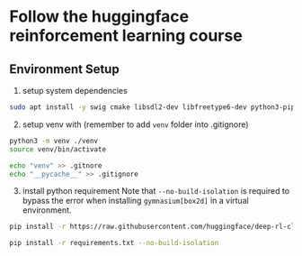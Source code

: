 # Follow the huggingface reinforcement learning course

## Environment Setup
1. setup system dependencies

```sh
sudo apt install -y swig cmake libsdl2-dev libfreetype6-dev python3-pip python3-venv python3-opengl ffmpeg xvfb
```

2. setup venv with (remember to add `venv` folder into .gitignore)

```sh
python3 -m venv ./venv
source venv/bin/activate

echo "venv" >> .gitnore
echo "__pycache__" >> .gitignore
```

3. install python requirement
Note that `--no-build-isolation` is required to bypass the error when installing `gymnasium[box2d]` in a virtual environment.

```sh
pip install -r https://raw.githubusercontent.com/huggingface/deep-rl-class/main/notebooks/unit1/requirements-unit1.txt

pip install -r requirements.txt --no-build-isolation
```


